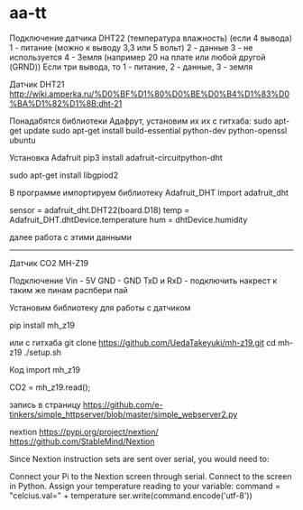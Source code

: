 # aa-tt

Подключение датчика DHT22 (температура влажность) (если 4 вывода)
1 - питание (можно к выводу 3,3 или 5 вольт)
2 - данные
3 - не используется
4 - Земля (например 20 на плате или любой другой (GRND))
Если три вывода, то 1 - питание, 2 - данные, 3 - земля

Датчик DHT21
http://wiki.amperka.ru/%D0%BF%D1%80%D0%BE%D0%B4%D1%83%D0%BA%D1%82%D1%8B:dht-21

Понадабятся библиотеки Адафрут, установим их их с гитхаба:
sudo apt-get update
sudo apt-get install build-essential python-dev python-openssl ubuntu

Установка Adafruit
pip3 install adafruit-circuitpython-dht

sudo apt-get install libgpiod2

В программе импортируем библиотеку Adafruit_DHT
import adafruit_dht

sensor = adafruit_dht.DHT22(board.D18)
temp = Adafruit_DHT.dhtDevice.temperature
hum = dhtDevice.humidity

далее работа с этими данными
__________________________________________________________________

Датчик CO2 MH-Z19

Подключение
Vin - 5V
GND - GND
TxD и RxD - подключить накрест к таким же пинам распбери пай

Установим библиотеку для работы с датчиком

pip install mh_z19

или с гитхаба
git clone https://github.com/UedaTakeyuki/mh-z19.git
cd mh-z19
./setup.sh 

Код
import mh_z19

CO2 = mh_z19.read();


запись в страницу https://github.com/e-tinkers/simple_httpserver/blob/master/simple_webserver2.py

nextion https://pypi.org/project/nextion/   https://github.com/StableMind/Nextion

Since Nextion instruction sets are sent over serial, you would need to:

Connect your Pi to the Nextion screen through serial.
Connect to the screen in Python.
Assign your temperature reading to your variable:
command = "celcius.val=" + temperature
ser.write(command.encode('utf-8'))
